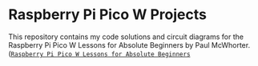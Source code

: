 # Raspberry Pi Pico W Projects

This repository contains my code solutions and circuit diagrams 
for the Raspberry Pi Pico W Lessons for Absolute Beginners by Paul McWhorter.
([`Raspberry Pi Pico W Lessons for Absolute Beginners`](https://www.youtube.com/playlist?list=PLGs0VKk2DiYz8js1SJog21cDhkBqyAhC5)
